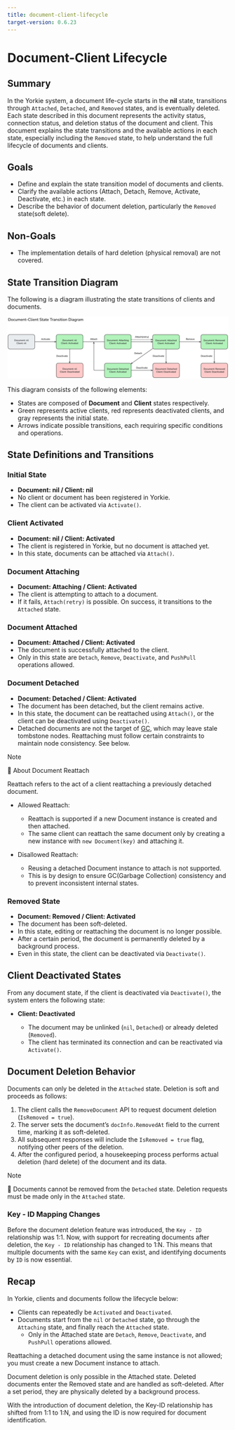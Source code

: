 ```yaml
---
title: document-client-lifecycle
target-version: 0.6.23
---
```


<!-- Make sure to append document link in design README.md after creating the document. -->

# Document-Client Lifecycle

## Summary

In the Yorkie system, a document life-cycle starts in the **nil** state, transitions through `Attached`, `Detached`, and `Removed` states, and is eventually deleted. Each state described in this document represents the activity status, connection status, and deletion status of the document and client. This document explains the state transitions and the available actions in each state, especially including the `Removed` state, to help understand the full lifecycle of documents and clients.

## Goals

- Define and explain the state transition model of documents and clients.
- Clarify the available actions (Attach, Detach, Remove, Activate, Deactivate, etc.) in each state.
- Describe the behavior of document deletion, particularly the `Removed` state(soft delete).

## Non-Goals

- The implementation details of hard deletion (physical removal) are not covered.

## State Transition Diagram

The following is a diagram illustrating the state transitions of clients and documents.

![document-client-state-transition-diagram](media/document-client-state-transition-diagram.png)

This diagram consists of the following elements:

- States are composed of **Document** and **Client** states respectively.
- Green represents active clients, red represents deactivated clients, and gray represents the initial state.
- Arrows indicate possible transitions, each requiring specific conditions and operations.

## State Definitions and Transitions

### Initial State

- **Document: nil / Client: nil**
- No client or document has been registered in Yorkie.
- The client can be activated via `Activate()`.

### Client Activated

- **Document: nil / Client: Activated**
- The client is registered in Yorkie, but no document is attached yet.
- In this state, documents can be attached via `Attach()`.

### Document Attaching

- **Document: Attaching / Client: Activated**
- The client is attempting to attach to a document.
- If it fails, `Attach(retry)` is possible. On success, it transitions to the `Attached` state.

### Document Attached

- **Document: Attached / Client: Activated**
- The document is successfully attached to the client.
- Only in this state are `Detach`, `Remove`, `Deactivate`, and `PushPull` operations allowed.

### Document Detached

- **Document: Detached / Client: Activated**
- The document has been detached, but the client remains active.
- In this state, the document can be reattached using `Attach()`, or the client can be deactivated using `Deactivate()`.
- Detached documents are not the target of [GC](https://github.com/yorkie-team/yorkie/blob/main/design/garbage-collection.md), which may leave stale tombstone nodes. Reattaching must follow certain constraints to maintain node consistency. See below.

> [!NOTE]
> 📌 About Document Reattach
>
> Reattach refers to the act of a client reattaching a previously detached document.
>
> - Allowed Reattach:
>
>   - Reattach is supported if a new Document instance is created and then attached.
>   - The same client can reattach the same document only by creating a new instance with `new Document(key)` and attaching it.
>
> - Disallowed Reattach:
>   - Reusing a detached Document instance to attach is not supported.
>   - This is by design to ensure GC(Garbage Collection) consistency and to prevent inconsistent internal states.

### Removed State

- **Document: Removed / Client: Activated**
- The document has been soft-deleted.
- In this state, editing or reattaching the document is no longer possible.
- After a certain period, the document is permanently deleted by a background process.
- Even in this state, the client can be deactivated via `Deactivate()`.

## Client Deactivated States

From any document state, if the client is deactivated via `Deactivate()`, the system enters the following state:

- **Client: Deactivated**

  - The document may be unlinked (`nil`, `Detached`) or already deleted (`Removed`).
  - The client has terminated its connection and can be reactivated via `Activate()`.

## Document Deletion Behavior

Documents can only be deleted in the `Attached` state. Deletion is soft and proceeds as follows:

1. The client calls the `RemoveDocument` API to request document deletion (`IsRemoved = true`).
2. The server sets the document’s `docInfo.RemovedAt` field to the current time, marking it as soft-deleted.
3. All subsequent responses will include the `IsRemoved = true` flag, notifying other peers of the deletion.
4. After the configured period, a housekeeping process performs actual deletion (hard delete) of the document and its data.

> [!NOTE]
> 📌 Documents cannot be removed from the `Detached` state. Deletion requests must be made only in the `Attached` state.

### Key - ID Mapping Changes

Before the document deletion feature was introduced, the `Key - ID` relationship was 1:1. Now, with support for recreating documents after deletion, the `Key - ID` relationship has changed to 1\:N. This means that multiple documents with the same `Key` can exist, and identifying documents by `ID` is now essential.

## Recap

In Yorkie, clients and documents follow the lifecycle below:

- Clients can repeatedly be `Activated` and `Deactivated`.
- Documents start from the `nil` or `Detached` state, go through the `Attaching` state, and finally reach the `Attached` state.
  - Only in the Attached state are `Detach`, `Remove`, `Deactivate`, and `PushPull` operations allowed.

Reattaching a detached document using the same instance is not allowed; you must create a new Document instance to attach.

Document deletion is only possible in the Attached state. Deleted documents enter the Removed state and are handled as soft-deleted. After a set period, they are physically deleted by a background process.

With the introduction of document deletion, the Key-ID relationship has shifted from 1:1 to 1:N, and using the ID is now required for document identification.
